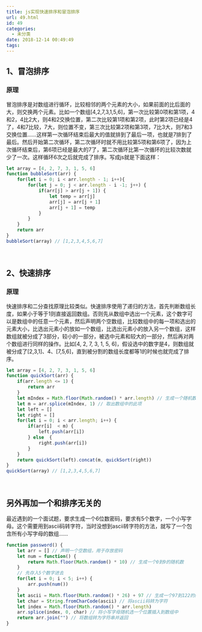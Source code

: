 ```yaml
---
title: js实现快速排序和冒泡排序
url: 49.html
id: 49
categories:
  - 未分类
date: 2018-12-14 00:49:49
tags:
---
```


1、冒泡排序
------

### 原理

冒泡排序是对数组进行循环，比较相邻的两个元素的大小，如果前面的比后面的大，则交换两个元素。比如一个数组\[4,2,7,3,1,5,6\]，第一次比较第0项和第1项，4和2，4比2大，则4和2交换位置，第二次比较第1项和第2项，此时第2项已经是4了，4和7比较，7大，则位置不变，第三次比较第2项和第3项，7比3大，则7和3交换位置……这样第一次循环结束后最大的值就排到了最后一项，也就是7排到了最后。然后开始第二次循环，第二次循环时就不用比较第5项和第6项了，因为上次循环结束后，第6项已经是最大的7了，第二次循环比第一次循环的比较次数就少了一次。这样循环6次之后就完成了排序。写成js就是下面这样：

```js
let array = [4, 2, 7, 3, 1, 5, 6]
function bubbleSort(arr) {
    for(let i = 0; i < arr.length - 1; i++){
        for(let j = 0; j < arr.length - i -1; j++) {
            if(arr[j] > arr[j + 1]) {
                let temp = arr[j]
                arr[j] = arr[j + 1]
                arr[j + 1] = temp
            }
        }
    }
    return arr
}
bubbleSort(array) // [1,2,3,4,5,6,7]
```



 

2、快速排序
------

### 原理

快速排序和二分查找原理比较类似。快速排序使用了递归的方法，首先判断数组长度，如果小于等于1则直接返回数组。否则先从数组中选出一个元素，这个数字可以是数组中的任意一个元素，然后声明两个空数组，比较数组中的每一项和选出的元素大小，比选出元素小的放如一个数组，比选出元素小的放入另一个数组，这样数组就被分成了3部分，较小的一部分，被选中元素和较大的一部分，然后再对两个数组进行同样的操作。比如\[4, 2, 7, 3, 1, 5, 6\]，假设选中的数字是4，则数组就被分成了\[2,3,1\]、4、\[7,5,6\]，直到被分割的数组长度都等1的时候也就完成了排序。

```js
let array = [4, 2, 7, 3, 1, 5, 6]
function quickSort(arr) {
    if(arr.length <= 1) {
        return arr
    }
    let mIndex = Math.floor(Math.random() * arr.length) // 生成一个随机数，范围0到arr.length-1
    let m = arr.splice(mIndex, 1) // 取出数组中的此项
    let left = []
    let right = []
    for(let i = 0; i < arr.length; i++) {
        if(arr[i]  < m) {
            left.push(arr[i])
        } else  {
            right.push(arr[i])
        }
    }
    return quickSort(left).concat(m, quickSort(right))
}
quickSort(array) // [1,2,3,4,5,6,7]
```



 

另外再加一个和排序无关的
------------

最近遇到的一个面试题，要求生成一个6位数密码，要求有5个数字，一个小写字母。这个需要用到ascii码转字符，当时没想到ascii转字符的方法，就写了一个包含所有小写字母的数组……

```js
function password() {
    let arr = [] // 声明一个空数组，用于存放密码
    let num = function() {
        return Math.floor(Math.random() * 10) // 生成一个0到9的随机数
    }
    // 先存入5个数字进去
    for(let i = 0; i < 5; i++) {
        arr.push(num())
    }
    let ascii = Math.floor(Math.random() * 26) + 97 // 生成一个97到122的随机数（a-z的ascii码）
    let char = String.fromCharCode(ascii) // 将ascii码转为字符
    let index = Math.floor(Math.random() * arr.length)
    arr.splice(index, 0, char) // 将小写字母随机选一个位置插入到数组中
    return arr.join("") // 将数组转为字符串并返回
}
```

